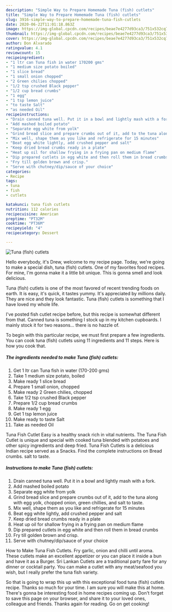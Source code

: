 ```yaml
---
description: "Simple Way to Prepare Homemade Tuna (fish) cutlets"
title: "Simple Way to Prepare Homemade Tuna (fish) cutlets"
slug: 3916-simple-way-to-prepare-homemade-tuna-fish-cutlets
date: 2020-06-22T11:01:18.863Z
image: https://img-global.cpcdn.com/recipes/beae7e4277d93ca3/751x532cq70/tuna-fish-cutlets-recipe-main-photo.jpg
thumbnail: https://img-global.cpcdn.com/recipes/beae7e4277d93ca3/751x532cq70/tuna-fish-cutlets-recipe-main-photo.jpg
cover: https://img-global.cpcdn.com/recipes/beae7e4277d93ca3/751x532cq70/tuna-fish-cutlets-recipe-main-photo.jpg
author: Don Alvarado
ratingvalue: 4.1
reviewcount: 15
recipeingredient:
- "1 ltr can Tuna fish in water 170200 gms"
- "1 medium size potato boiled"
- "1 slice bread"
- "1 small onion chopped"
- "2 Green chilies chopped"
- "1/2 tsp crushed Black pepper"
- "1/2 cup bread crumbs"
- "1 egg"
- "1 tsp lemon juice"
- "to taste Salt"
- "as needed Oil"
recipeinstructions:
- "Drain canned tuna well. Put it in a bowl and lightly mash with a fork."
- "Add mashed boiled potato"
- "Separate egg white from yolk"
- "Grind bread slice and prepare crumbs out of it, add to the tuna along with egg yolk, chopped onion, green chillies, and salt to taste."
- "Mix well, shape them as you like and refrigerate for 15 minutes"
- "Beat egg white lightly, add crushed pepper and salt"
- "Keep dried bread crumbs ready in a plate"
- "Heat up oil for shallow frying in a frying pan on medium flame"
- "Dip prepared cutlets in egg white and then roll them in bread crumbs"
- "Fry till golden brown and crisp."
- "Serve with chutney/dip/sauce of your choice"
categories:
- Recipe
tags:
- tuna
- fish
- cutlets

katakunci: tuna fish cutlets 
nutrition: 112 calories
recipecuisine: American
preptime: "PT32M"
cooktime: "PT36M"
recipeyield: "4"
recipecategory: Dessert

---
```



![Tuna (fish) cutlets](https://img-global.cpcdn.com/recipes/beae7e4277d93ca3/751x532cq70/tuna-fish-cutlets-recipe-main-photo.jpg)

Hello everybody, it's Drew, welcome to my recipe page. Today, we're going to make a special dish, tuna (fish) cutlets. One of my favorites food recipes. For mine, I'm gonna make it a little bit unique. This is gonna smell and look delicious.

Tuna (fish) cutlets is one of the most favored of recent trending foods on earth. It is easy, it's quick, it tastes yummy. It's appreciated by millions daily. They are nice and they look fantastic. Tuna (fish) cutlets is something that I have loved my whole life.

I&#39;ve posted fish cutlet recipe before, but this recipe is somewhat different from that. Canned tuna is something I stock up in my kitchen cupboards. I mainly stock it for two reasons… there is no hazzle of.


To begin with this particular recipe, we must first prepare a few ingredients. You can cook tuna (fish) cutlets using 11 ingredients and 11 steps. Here is how you cook that.

<!--inarticleads1-->

##### The ingredients needed to make Tuna (fish) cutlets:

1. Get 1 ltr can Tuna fish in water (170-200 gms)
1. Take 1 medium size potato, boiled
1. Make ready 1 slice bread
1. Prepare 1 small onion, chopped
1. Make ready 2 Green chilies, chopped
1. Take 1/2 tsp crushed Black pepper
1. Prepare 1/2 cup bread crumbs
1. Make ready 1 egg
1. Get 1 tsp lemon juice
1. Make ready to taste Salt
1. Take as needed Oil


Tuna Fish Cutlet Easy is a healthy snack rich in vital nutrients. The Tuna Fish Cutlet is unique and special with cooked tuna blended with potatoes and other spicy ingredients and deep fried. Tuna Fish Cutlets is a delicious Indian recipe served as a Snacks. Find the complete instructions on Bread crumbs. salt to taste. 

<!--inarticleads2-->

##### Instructions to make Tuna (fish) cutlets:

1. Drain canned tuna well. Put it in a bowl and lightly mash with a fork.
1. Add mashed boiled potato
1. Separate egg white from yolk
1. Grind bread slice and prepare crumbs out of it, add to the tuna along with egg yolk, chopped onion, green chillies, and salt to taste.
1. Mix well, shape them as you like and refrigerate for 15 minutes
1. Beat egg white lightly, add crushed pepper and salt
1. Keep dried bread crumbs ready in a plate
1. Heat up oil for shallow frying in a frying pan on medium flame
1. Dip prepared cutlets in egg white and then roll them in bread crumbs
1. Fry till golden brown and crisp.
1. Serve with chutney/dip/sauce of your choice


How to Make Tuna Fish Cutlets. Fry garlic, onion and chilli until aroma. These cutlets make an excellent appetizer or you can place it inside a bun and have it as a Burger. Sri Lankan Cutlets are a traditional party fare for any dinner or cocktail party. You can make a cutlet with any meat/seafood you wish, but I really prefer the tuna fish variety. 

So that is going to wrap this up with this exceptional food tuna (fish) cutlets recipe. Thanks so much for your time. I am sure you will make this at home. There's gonna be interesting food in home recipes coming up. Don't forget to save this page on your browser, and share it to your loved ones, colleague and friends. Thanks again for reading. Go on get cooking!
